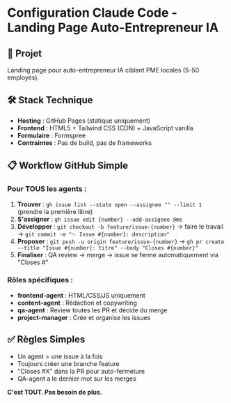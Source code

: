 # Configuration Claude Code - Landing Page Auto-Entrepreneur IA

## 🎯 Projet
Landing page pour auto-entrepreneur IA ciblant PME locales (5-50 employés).

## 🛠️ Stack Technique
- **Hosting** : GitHub Pages (statique uniquement)
- **Frontend** : HTML5 + Tailwind CSS (CDN) + JavaScript vanilla
- **Formulaire** : Formspree
- **Contraintes** : Pas de build, pas de frameworks

## 📋 Workflow GitHub Simple

### Pour TOUS les agents :
1. **Trouver** : `gh issue list --state open --assignee "" --limit 1` (prendre la première libre)
2. **S'assigner** : `gh issue edit {number} --add-assignee @me`
3. **Développer** : `git checkout -b feature/issue-{number}` → faire le travail → `git commit -m "✨ Issue #{number}: description"`
4. **Proposer** : `git push -u origin feature/issue-{number}` → `gh pr create --title "Issue #{number}: titre" --body "Closes #{number}"`
5. **Finaliser** : QA review → merge → issue se ferme automatiquement via "Closes #"

### Rôles spécifiques :
- **frontend-agent** : HTML/CSS/JS uniquement
- **content-agent** : Rédaction et copywriting
- **qa-agent** : Review toutes les PR et décide du merge
- **project-manager** : Crée et organise les issues

## ✅ Règles Simples
- Un agent = une issue à la fois
- Toujours créer une branche feature
- "Closes #X" dans la PR pour auto-fermeture
- QA-agent a le dernier mot sur les merges

**C'est TOUT. Pas besoin de plus.**
